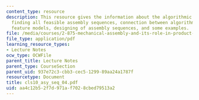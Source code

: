```yaml
---
content_type: resource
description: This resource gives the information about the algorithmic approach of
  finding all feasible assembly sequences, connection between algorithma and assembly
  feature models, designing of assembly sequences, and some examples.
file: /media/courses/2-875-mechanical-assembly-and-its-role-in-product-development-fall-2004/aa4c12b52f7d971af7028cbed79513a2_cls10_asy_seq_04.pdf
file_type: application/pdf
learning_resource_types:
- Lecture Notes
ocw_type: OCWFile
parent_title: Lecture Notes
parent_type: CourseSection
parent_uid: 937e72c3-cbb3-cec5-1299-89aa24a1787f
resourcetype: Document
title: cls10_asy_seq_04.pdf
uid: aa4c12b5-2f7d-971a-f702-8cbed79513a2
---
```

